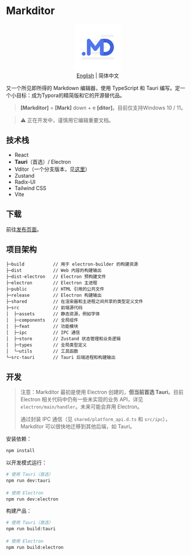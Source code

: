 # Markditor

<p align="center" style="margin-bottom:10px">
  <img src="./assets/logo.png" width="128px" />
  <br>
  <a href="./README.md">English</a> | 简体中文
</p>

又一个所见即所得的 Markdown 编辑器，使用 TypeScript 和 Tauri 编写。定一个小目标：成为Typora的精简版和它的开源替代品。

> **[Markditor]** = **[Mark]** down + e **[ditor]**。目前仅支持Windows 10 / 11。

> ⚠️ 正在开发中，谨慎用它编辑重要文档。

## 技术栈

- React
- **Tauri**（首选）/ Electron
- Vditor（一个分支版本，见[这里](https://github.com/greyovo/vditor)）
- Zustand
- Radix-UI
- Tailwind CSS
- Vite

## 下载

前往[发布页面](https://github.com/greyovo/MarkditorApp/releases)。

## 项目架构

```
├─build           // 用于 electron-builder 的构建资源
├─dist            // Web 内容的构建输出
├─dist-electron   // Electron 预构建文件
├─electron        // Electron 主进程
├─public          // HTML 引用的公共文件
├─release         // Electron 构建输出
├─shared          // 在渲染器和主进程之间共享的类型定义文件
├─src             // 前端源代码
│  ├─assets       // 静态资源，例如字体
│  ├─components   // 全局组件
│  ├─feat         // 功能模块
│  ├─ipc          // IPC 通信
│  ├─store        // Zustand 状态管理和业务逻辑
│  ├─types        // 全局类型定义
│  └─utils        // 工具函数
└─src-tauri       // Tauri 后端进程和构建输出
```

## 开发

> 注意：Markditor 最初是使用 Electron 创建的，**但当前首选 Tauri**。目前 Electron 相关代码中仍有一些未实现的业务 API，详见 `electron/main/handler`。未来可能会弃用 Electron。
>
> 通过封装 IPC 通信（见 `shared/platform_api.d.ts` 和 `src/ipc`），Markditor 可以很快地迁移到其他后端，如 Tauri。

安装依赖：

```bash
npm install
```

以开发模式运行：

```bash
# 使用 Tauri（首选）
npm run dev:tauri

# 使用 Electron
npm run dev:electron
```

构建产品：

```bash
# 使用 Tauri（首选）
npm run build:tauri

# 使用 Electron
npm run build:electron
```
